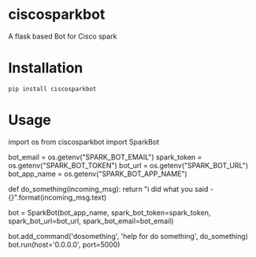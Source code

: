 # ciscosparkbot

A flask based Bot for Cisco spark


# Installation

```
pip install ciscosparkbot
```

# Usage

import os
from ciscosparkbot import SparkBot

bot_email = os.getenv("SPARK_BOT_EMAIL")
spark_token = os.getenv("SPARK_BOT_TOKEN")
bot_url = os.getenv("SPARK_BOT_URL")
bot_app_name = os.getenv("SPARK_BOT_APP_NAME")

def do_something(incoming_msg):
    return "i did what you said - {}".format(incoming_msg.text)

bot = SparkBot(bot_app_name, spark_bot_token=spark_token,
               spark_bot_url=bot_url, spark_bot_email=bot_email)

bot.add_command('dosomething', 'help for do something', do_something)
bot.run(host='0.0.0.0', port=5000)
